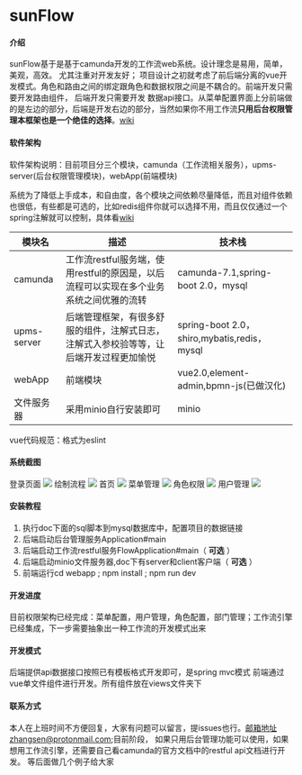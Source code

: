 # sunFlow

#### 介绍

sunFlow基于是基于camunda开发的工作流web系统。设计理念是易用，简单，美观，高效。 尤其注重对开发友好；
项目设计之初就考虑了前后端分离的vue开发模式。角色和路由之间的绑定跟角色和数据权限之间是不耦合的。前端开发只需要开发路由组件，
后端开发只需要开发 数据api接口。从菜单配置界面上分前端做的是左边的部分，后端是开发右边的部分，当然如果你不用工作流**只用后台权限管理本框架也是一个绝佳的选择**。[wiki](https://gitee.com/cangjingge/sunFlow/wikis/%E5%AE%89%E8%A3%85%E6%95%99%E7%A8%8B?sort_id=1438493)
#### 软件架构
软件架构说明：目前项目分三个模块，camunda（工作流相关服务），upms-server(后台权限管理模块)，webApp(前端模块)

系统为了降低上手成本，和自由度，各个模块之间依赖尽量降低，而且对组件依赖也很低，有些都是可选的，比如redis组件你就可以选择不用，而且仅仅通过一个spring注解就可以控制，具体看[wiki](https://gitee.com/cangjingge/sunFlow/wikis/%E5%AE%89%E8%A3%85%E6%95%99%E7%A8%8B?sort_id=1438493)

| 模块名   |   描述 |  技术栈  |
| -- | -- | -- |
|  camunda  |  工作流restful服务端，使用restful的原因是，以后流程可以实现在多个业务系统之间优雅的流转  |  camunda-7.1,spring-boot 2.0，mysql  |
|  upms-server  |  后端管理框架，有很多舒服的组件，注解式日志，注解式入参校验等等，让后端开发过程更加愉悦  |  spring-boot 2.0，shiro,mybatis,redis，mysql  |
|   webApp |  前端模块  |  vue2.0,element-admin,bpmn-js(已做汉化)  |
|   文件服务器 |  采用minio自行安装即可  |  minio  |

vue代码规范：格式为eslint

#### 系统截图
登录页面
![](https://gitee.com/cangjingge/sunFlow/raw/master/doc/img/login.png)
绘制流程
![](https://gitee.com/cangjingge/sunFlow/raw/master/doc/img/flow.png)
首页
![](https://gitee.com/cangjingge/sunFlow/raw/master/doc/img/home.png)
菜单管理
![](https://gitee.com/cangjingge/sunFlow/raw/master/doc/img/menu.png)
角色权限
![](https://gitee.com/cangjingge/sunFlow/raw/master/doc/img/roleauth.png)
用户管理
![](https://gitee.com/cangjingge/sunFlow/raw/master/doc/img/user.png)
#### 安装教程
1. 执行doc下面的sql脚本到mysql数据库中，配置项目的数据链接
2. 后端启动后台管理服务Application#main
3. 后端启动工作流restful服务FlowApplication#main（ **可选** ）
4. 后端启动minio文件服务器,doc下有server和client客户端（ **可选** ）
5. 前端运行cd webapp  ; npm install  ; npm run dev
#### 开发进度
目前权限架构已经完成：菜单配置，用户管理，角色配置，部门管理；工作流引擎已经集成，下一步需要抽象出一种工作流的开发模式出来
#### 开发模式
后端提供api数据接口按照已有模板格式开发即可，是spring mvc模式
前端通过vue单文件组件进行开发。所有组件放在views文件夹下
#### 联系方式
本人在上班时间不方便回复，大家有问题可以留言，提issues也行。邮箱地址zhangsen@protonmail.com;目前阶段，
如果只用后台管理功能可以使用，如果想用工作流引擎，还需要自己看camunda的官方文档中的restful api文档进行开发。
等后面做几个例子给大家